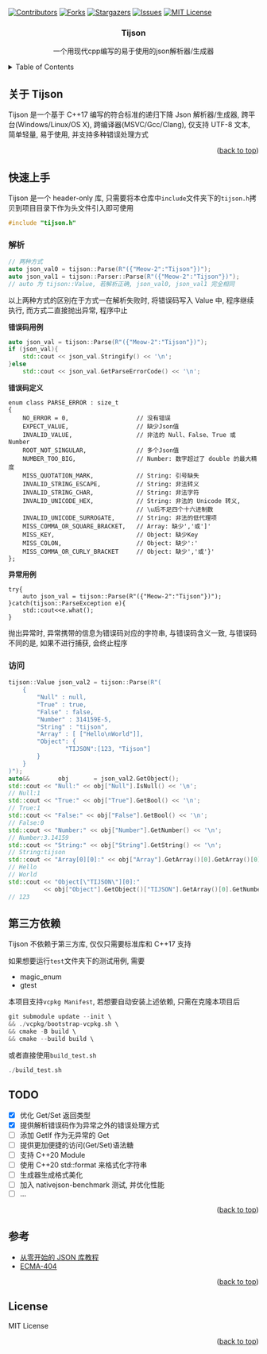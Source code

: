 <!-- Improved compatibility of back to top link: See: https://github.com/othneildrew/Best-README-Template/pull/73 -->

<a name="readme-top"></a>

<!--
*** Thanks for checking out the Best-README-Template. If you have a suggestion
*** that would make this better, please fork the repo and create a pull request
*** or simply open an issue with the tag "enhancement".
*** Don't forget to give the project a star!
*** Thanks again! Now go create something AMAZING! :D
-->

<!-- PROJECT SHIELDS -->
<!--
*** I'm using markdown "reference style" links for readability.
*** Reference links are enclosed in brackets [ ] instead of parentheses ( ).
*** See the bottom of this document for the declaration of the reference variables
*** for contributors-url, forks-url, etc. This is an optional, concise syntax you may use.
*** https://www.markdownguide.org/basic-syntax/#reference-style-links
-->

[![Contributors][contributors-shield]][contributors-url]
[![Forks][forks-shield]][forks-url]
[![Stargazers][stars-shield]][stars-url]
[![Issues][issues-shield]][issues-url]
[![MIT License][license-shield]][license-url]

<div align="center">

  <h3 align="center">Tijson</h3>

  <p align="center">
    一个用现代cpp编写的易于使用的json解析器/生成器
  </p>
</div>

<!-- [English](https://github.com/Meow-2/Tijson/blob/main/README.md) -->

<!-- TABLE OF CONTENTS -->
<details>
  <summary>Table of Contents</summary>
  <ol>
    <li><a href="#关于Tijson">关于Tijson</a></li>
    <li>
      <a href="#快速上手">快速上手</a>
      <ul>
        <li><a href="#解析">解析</a></li>
        <li><a href="#访问">访问</a></li>
      </ul>
    </li>
    <li><a href="#第三方依赖">第三方依赖</a></li>
    <li><a href="#TODO">TODO</a></li>
    <li><a href="#参考">参考</a></li>
    <li><a href="#License">License</a></li>
  </ol>
</details>

<!-- ABOUT THE PROJECT -->

## 关于 Tijson

Tijson 是一个基于 C++17 编写的符合标准的递归下降 Json 解析器/生成器, 跨平台(Windows/Linux/OS X), 跨编译器(MSVC/Gcc/Clang), 仅支持 UTF-8 文本, 简单轻量, 易于使用, 并支持多种错误处理方式

<p align="right">(<a href="#readme-top">back to top</a>)</p>

## 快速上手

Tijson 是一个 header-only 库, 只需要将本仓库中`include`文件夹下的`tijson.h`拷贝到项目目录下作为头文件引入即可使用

```cpp
#include "tijson.h"
```

### 解析

```cpp
// 两种方式
auto json_val0 = tijson::Parse(R"({"Meow-2":"Tijson"})");
auto json_val1 = tijson::Parser::Parse(R"({"Meow-2":"Tijson"})");
// auto 为 tijson::Value, 若解析正确, json_val0, json_val1 完全相同
```

以上两种方式的区别在于方式一在解析失败时, 将错误码写入 Value 中, 程序继续执行, 而方式二直接抛出异常, 程序中止

**错误码用例**

```Cpp
auto json_val = tijson::Parse(R"({"Meow-2":"Tijson"})");
if (json_val){
    std::cout << json_val.Stringify() << '\n';
}else
    std::cout << json_val.GetParseErrorCode() << '\n';
```

**错误码定义**

```
enum class PARSE_ERROR : size_t
{
    NO_ERROR = 0,                   // 没有错误
    EXPECT_VALUE,                   // 缺少Json值
    INVALID_VALUE,                  // 非法的 Null、False、True 或 Number
    ROOT_NOT_SINGULAR,              // 多个Json值
    NUMBER_TOO_BIG,                 // Number: 数字超过了 double 的最大精度
    MISS_QUOTATION_MARK,            // String: 引号缺失
    INVALID_STRING_ESCAPE,          // String: 非法转义
    INVALID_STRING_CHAR,            // String: 非法字符
    INVALID_UNICODE_HEX,            // String: 非法的 Unicode 转义,
                                    // \u后不足四个十六进制数
    INVALID_UNICODE_SURROGATE,      // String: 非法的低代理项
    MISS_COMMA_OR_SQUARE_BRACKET,   // Array: 缺少','或']'
    MISS_KEY,                       // Object: 缺少Key
    MISS_COLON,                     // Object: 缺少':'
    MISS_COMMA_OR_CURLY_BRACKET     // Object: 缺少','或'}'
};

```

**异常用例**

```
try{
    auto json_val = tijson::Parse(R"({"Meow-2":"Tijson"})");
}catch(tijson::ParseException e){
    std::cout<<e.what();
}

```

抛出异常时, 异常携带的信息为错误码对应的字符串, 与错误码含义一致, 与错误码不同的是, 如果不进行捕获, 会终止程序

### 访问

```cpp
tijson::Value json_val2 = tijson::Parse(R"(
    {
        "Null" : null,
        "True" : true,
        "False" : false,
        "Number" : 314159E-5,
        "String" : "tijson",
        "Array" : [ ["Hello\nWorld"]],
        "Object": {
                "TIJSON":[123, "Tijson"]
        }
    }
)");
auto&&        obj       = json_val2.GetObject();
std::cout << "Null:" << obj["Null"].IsNull() << '\n';
// Null:1
std::cout << "True:" << obj["True"].GetBool() << '\n';
// True:1
std::cout << "False:" << obj["False"].GetBool() << '\n';
// False:0
std::cout << "Number:" << obj["Number"].GetNumber() << '\n';
// Number:3.14159
std::cout << "String:" << obj["String"].GetString() << '\n';
// String:tijson
std::cout << "Array[0][0]:" << obj["Array"].GetArray()[0].GetArray()[0].GetString() << '\n';
// Hello
// World
std::cout << "Object[\"TIJSON\"][0]:"
          << obj["Object"].GetObject()["TIJSON"].GetArray()[0].GetNumber() << '\n';
// 123
```

## 第三方依赖

Tijson 不依赖于第三方库, 仅仅只需要标准库和 C++17 支持

如果想要运行`test`文件夹下的测试用例, 需要

- magic_enum
- gtest

本项目支持`vcpkg Manifest`, 若想要自动安装上述依赖, 只需在克隆本项目后

```Cpp
git submodule update --init \
&& ./vcpkg/bootstrap-vcpkg.sh \
&& cmake -B build \
&& cmake --build build \
```

或者直接使用`build_test.sh`

```Cpp
./build_test.sh
```

## TODO

- [x] 优化 Get/Set 返回类型
- [x] 提供解析错误码作为异常之外的错误处理方式
- [ ] 添加 GetIf 作为无异常的 Get
- [ ] 提供更加便捷的访问(Get/Set)语法糖
- [ ] 支持 C++20 Module
- [ ] 使用 C++20 std::format 来格式化字符串
- [ ] 生成器生成格式美化
- [ ] 加入 nativejson-benchmark 测试, 并优化性能
- [ ] ...

<p align="right">(<a href="#readme-top">back to top</a>)</p>

## 参考

- [从零开始的 JSON 库教程](https://github.com/miloyip/json-tutorial)
- [ECMA-404](https://www.ecma-international.org/publications-and-standards/standards/ecma-404/)

<p align="right">(<a href="#readme-top">back to top</a>)</p>

## License

MIT License

<p align="right">(<a href="#readme-top">back to top</a>)</p>

<!-- MARKDOWN LINKS & IMAGES -->
<!-- https://www.markdownguide.org/basic-syntax/#reference-style-links -->

[contributors-shield]: https://img.shields.io/github/contributors/Meow-2/Tijson.svg?style=for-the-badge
[contributors-url]: https://github.com/Meow-2/Tijson/graphs/contributors
[forks-shield]: https://img.shields.io/github/forks/Meow-2/Tijson.svg?style=for-the-badge
[forks-url]: https://github.com/Meow-2/Tijson/network/members
[stars-shield]: https://img.shields.io/github/stars/Meow-2/Tijson.svg?style=for-the-badge
[stars-url]: https://github.com/Meow-2/Tijson/stargazers
[issues-shield]: https://img.shields.io/github/issues/Meow-2/Tijson.svg?style=for-the-badge
[issues-url]: https://github.com/Meow-2/Tijson/issues
[license-shield]: https://img.shields.io/github/license/Meow-2/Tijson.svg?style=for-the-badge
[license-url]: https://github.com/Meow-2/Tijson/blob/master/LICENSE
